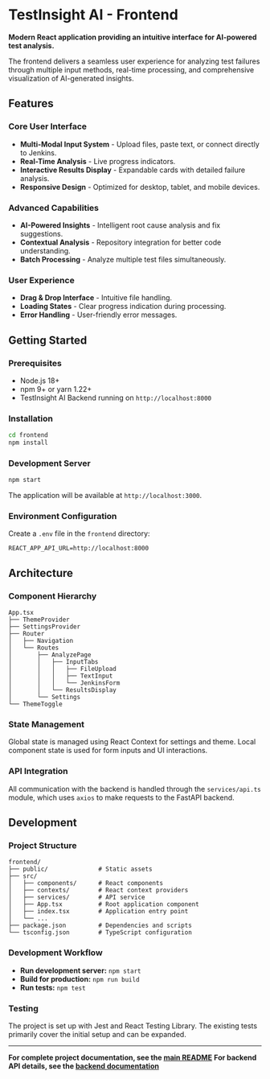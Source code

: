 # TestInsight AI - Frontend

**Modern React application providing an intuitive interface for AI-powered test analysis.**

The frontend delivers a seamless user experience for analyzing test failures through multiple input methods, real-time processing, and comprehensive visualization of AI-generated insights.

## Features

### Core User Interface
- **Multi-Modal Input System** - Upload files, paste text, or connect directly to Jenkins.
- **Real-Time Analysis** - Live progress indicators.
- **Interactive Results Display** - Expandable cards with detailed failure analysis.
- **Responsive Design** - Optimized for desktop, tablet, and mobile devices.

### Advanced Capabilities
- **AI-Powered Insights** - Intelligent root cause analysis and fix suggestions.
- **Contextual Analysis** - Repository integration for better code understanding.
- **Batch Processing** - Analyze multiple test files simultaneously.

### User Experience
- **Drag & Drop Interface** - Intuitive file handling.
- **Loading States** - Clear progress indication during processing.
- **Error Handling** - User-friendly error messages.

## Getting Started

### Prerequisites

- Node.js 18+
- npm 9+ or yarn 1.22+
- TestInsight AI Backend running on `http://localhost:8000`

### Installation

```bash
cd frontend
npm install
```

### Development Server

```bash
npm start
```
The application will be available at `http://localhost:3000`.

### Environment Configuration

Create a `.env` file in the `frontend` directory:

```env
REACT_APP_API_URL=http://localhost:8000
```

## Architecture

### Component Hierarchy

```
App.tsx
├── ThemeProvider
├── SettingsProvider
├── Router
│   ├── Navigation
│   └── Routes
│       ├── AnalyzePage
│       │   ├── InputTabs
│       │   │   ├── FileUpload
│       │   │   ├── TextInput
│       │   │   └── JenkinsForm
│       │   └── ResultsDisplay
│       └── Settings
└── ThemeToggle
```

### State Management

Global state is managed using React Context for settings and theme. Local component state is used for form inputs and UI interactions.

### API Integration

All communication with the backend is handled through the `services/api.ts` module, which uses `axios` to make requests to the FastAPI backend.

## Development

### Project Structure

```
frontend/
├── public/              # Static assets
├── src/
│   ├── components/      # React components
│   ├── contexts/        # React context providers
│   ├── services/        # API service
│   ├── App.tsx          # Root application component
│   ├── index.tsx        # Application entry point
│   └── ...
├── package.json         # Dependencies and scripts
└── tsconfig.json        # TypeScript configuration
```

### Development Workflow

- **Run development server:** `npm start`
- **Build for production:** `npm run build`
- **Run tests:** `npm test`

### Testing

The project is set up with Jest and React Testing Library. The existing tests primarily cover the initial setup and can be expanded.

---

**For complete project documentation, see the [main README](../README.md)**
**For backend API details, see the [backend documentation](../backend/README.md)**
